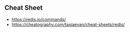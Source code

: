 ## Cheat Sheet
- https://redis.io/commands/
- https://cheatography.com/tasjaevan/cheat-sheets/redis/
